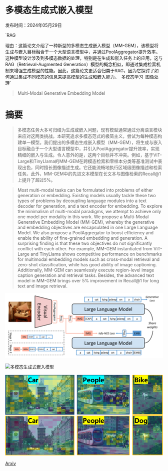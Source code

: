 # 多模态生成式嵌入模型

发布时间：2024年05月29日

`RAG

理由：这篇论文介绍了一种新型的多模态生成嵌入模型（MM-GEM），该模型将生成与嵌入目标融合于一个大型语言模型中，并通过PoolAggregator提升效率。这种模型设计涉及到多模态数据的处理，特别是在生成和嵌入任务上的应用，这与RAG（Retrieval-Augmented Generation）模型的概念相似，即通过集成检索机制来增强生成模型的性能。因此，这篇论文更适合归类于RAG，因为它探讨了如何通过集成不同模态的信息来提高模型的生成和嵌入能力。` `多模态学习` `图像处理`

> Multi-Modal Generative Embedding Model

# 摘要

> 多模态任务大多可归结为生成或嵌入问题，现有模型通常通过分离语言模块来应对这两类挑战。本研究追求多模态范式的极简主义，尝试为每种模态构建单一模型。我们提出的多模态生成嵌入模型（MM-GEM），将生成与嵌入目标融合于一个大型语言模型中，并引入PoolAggregator提升效率，实现精细的嵌入与生成。令人意外的是，这两个目标并不冲突。例如，基于ViT-Large和TinyLlama的MM-GEM在跨模态检索和零样本分类等基准测试中表现出色，同时擅长图像描述生成。它还能流畅地执行区域级图像描述和检索任务。此外，MM-GEM中的先进文本模型在长文本与图像检索的Recall@1上提升了超过5%。

> Most multi-modal tasks can be formulated into problems of either generation or embedding. Existing models usually tackle these two types of problems by decoupling language modules into a text decoder for generation, and a text encoder for embedding. To explore the minimalism of multi-modal paradigms, we attempt to achieve only one model per modality in this work. We propose a Multi-Modal Generative Embedding Model (MM-GEM), whereby the generative and embedding objectives are encapsulated in one Large Language Model. We also propose a PoolAggregator to boost efficiency and enable the ability of fine-grained embedding and generation. A surprising finding is that these two objectives do not significantly conflict with each other. For example, MM-GEM instantiated from ViT-Large and TinyLlama shows competitive performance on benchmarks for multimodal embedding models such as cross-modal retrieval and zero-shot classification, while has good ability of image captioning. Additionally, MM-GEM can seamlessly execute region-level image caption generation and retrieval tasks. Besides, the advanced text model in MM-GEM brings over 5% improvement in Recall@1 for long text and image retrieval.

![多模态生成式嵌入模型](../../../paper_images/2405.19333/x1.png)

![多模态生成式嵌入模型](../../../paper_images/2405.19333/x2.png)

![多模态生成式嵌入模型](../../../paper_images/2405.19333/x3.png)

[Arxiv](https://arxiv.org/abs/2405.19333)